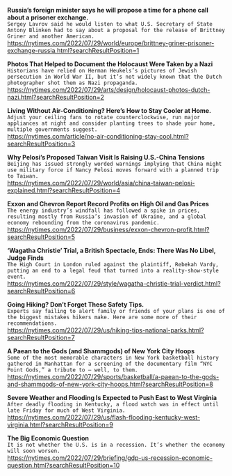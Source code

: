 **Russia’s foreign minister says he will propose a time for a phone call about a prisoner exchange.**\
`Sergey Lavrov said he would listen to what U.S. Secretary of State Antony Blinken had to say about a proposal for the release of Brittney Griner and another American.`\
https://nytimes.com/2022/07/29/world/europe/brittney-griner-prisoner-exchange-russia.html?searchResultPosition=1

**Photos That Helped to Document the Holocaust Were Taken by a Nazi**\
`Historians have relied on Herman Heukels’s pictures of Jewish persecution in World War II, but it’s not widely known that the Dutch photographer shot them as Nazi propaganda.`\
https://nytimes.com/2022/07/29/arts/design/holocaust-photos-dutch-nazi.html?searchResultPosition=2

**Living Without Air-Conditioning? Here’s How to Stay Cooler at Home.**\
`Adjust your ceiling fans to rotate counterclockwise, run major appliances at night and consider planting trees to shade your home, multiple governments suggest.`\
https://nytimes.com/article/no-air-conditioning-stay-cool.html?searchResultPosition=3

**Why Pelosi’s Proposed Taiwan Visit Is Raising U.S.-China Tensions**\
`Beijing has issued strongly worded warnings implying that China might use military force if Nancy Pelosi moves forward with a planned trip to Taiwan.`\
https://nytimes.com/2022/07/29/world/asia/china-taiwan-pelosi-explained.html?searchResultPosition=4

**Exxon and Chevron Report Record Profits on High Oil and Gas Prices**\
`The energy industry’s windfall has followed a spike in prices, resulting mostly from Russia’s invasion of Ukraine, and a global economy rebounding from the coronavirus pandemic.`\
https://nytimes.com/2022/07/29/business/exxon-chevron-profit.html?searchResultPosition=5

**‘Wagatha Christie’ Trial, a British Spectacle, Ends: There Was No Libel, Judge Finds**\
`The High Court in London ruled against the plaintiff, Rebekah Vardy, putting an end to a legal feud that turned into a reality-show-style event.`\
https://nytimes.com/2022/07/29/style/wagatha-christie-trial-verdict.html?searchResultPosition=6

**Going Hiking? Don’t Forget These Safety Tips.**\
`Experts say failing to alert family or friends of your plans is one of the biggest mistakes hikers make. Here are some more of their recommendations.`\
https://nytimes.com/2022/07/29/us/hiking-tips-national-parks.html?searchResultPosition=7

**A Paean to the Gods (and Shammgods) of New York City Hoops**\
`Some of the most memorable characters in New York basketball history gathered in Manhattan for a screening of the documentary film “NYC Point Gods,” a tribute to — well, to them.`\
https://nytimes.com/2022/07/29/sports/basketball/a-paean-to-the-gods-and-shammgods-of-new-york-city-hoops.html?searchResultPosition=8

**Severe Weather and Flooding Is Expected to Push East to West Virginia**\
`After deadly flooding in Kentucky, a flood watch was in effect until late Friday for much of West Virginia.`\
https://nytimes.com/2022/07/29/us/flash-flooding-kentucky-west-virginia.html?searchResultPosition=9

**The Big Economic Question**\
`It is not whether the U.S. is in a recession. It’s whether the economy will soon worsen.`\
https://nytimes.com/2022/07/29/briefing/gdp-us-recession-economic-question.html?searchResultPosition=10

